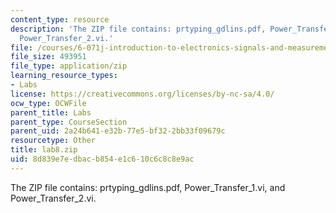 ```yaml
---
content_type: resource
description: 'The ZIP file contains: prtyping_gdlins.pdf, Power_Transfer_1.vi, and
  Power_Transfer_2.vi.'
file: /courses/6-071j-introduction-to-electronics-signals-and-measurement-spring-2006/8d839e7edbacb854e1c610c6c8c8e9ac_lab8.zip
file_size: 493951
file_type: application/zip
learning_resource_types:
- Labs
license: https://creativecommons.org/licenses/by-nc-sa/4.0/
ocw_type: OCWFile
parent_title: Labs
parent_type: CourseSection
parent_uid: 2a24b641-e32b-77e5-bf32-2bb33f09679c
resourcetype: Other
title: lab8.zip
uid: 8d839e7e-dbac-b854-e1c6-10c6c8c8e9ac
---
```

The ZIP file contains: prtyping_gdlins.pdf, Power_Transfer_1.vi, and Power_Transfer_2.vi.